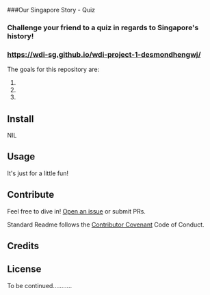 ###Our Singapore Story - Quiz

### Challenge your friend to a quiz in regards to Singapore's history!

### https://wdi-sg.github.io/wdi-project-1-desmondhengwj/


The goals for this repository are:

1.
2.
3.


## Install

NIL

## Usage

It's just for a little fun!

## Contribute

Feel free to dive in! [Open an issue](https://github.com/RichardLitt/standard-readme/issues/new) or submit PRs.

Standard Readme follows the [Contributor Covenant](http://contributor-covenant.org/version/1/3/0/) Code of Conduct.

## Credits

## License



To be continued...........



